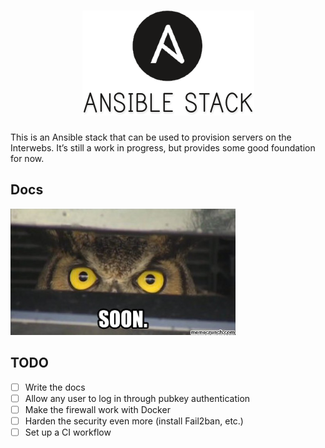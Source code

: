 <h1 align="center"><img src=".github/img/ansible-stack.png" alt="Ansible Stack"/></h1>

This is an Ansible stack that can be used to provision servers on the Interwebs.
It’s still a work in progress, but provides some good foundation for now.

## Docs

![Soon…](.github/img/soon.jpg)

## TODO

- [ ] Write the docs
- [ ] Allow any user to log in through pubkey authentication
- [ ] Make the firewall work with Docker
- [ ] Harden the security even more (install Fail2ban, etc.)
- [ ] Set up a CI workflow
